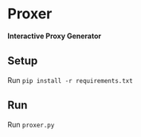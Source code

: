 # Proxer

**Interactive Proxy Generator**

## Setup
Run `pip install -r requirements.txt`

## Run
Run `proxer.py`
